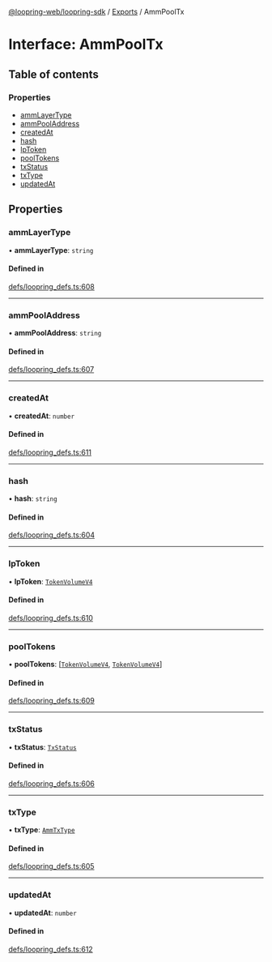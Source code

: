 [@loopring-web/loopring-sdk](../README.md) / [Exports](../modules.md) / AmmPoolTx

# Interface: AmmPoolTx

## Table of contents

### Properties

- [ammLayerType](AmmPoolTx.md#ammlayertype)
- [ammPoolAddress](AmmPoolTx.md#ammpooladdress)
- [createdAt](AmmPoolTx.md#createdat)
- [hash](AmmPoolTx.md#hash)
- [lpToken](AmmPoolTx.md#lptoken)
- [poolTokens](AmmPoolTx.md#pooltokens)
- [txStatus](AmmPoolTx.md#txstatus)
- [txType](AmmPoolTx.md#txtype)
- [updatedAt](AmmPoolTx.md#updatedat)

## Properties

### ammLayerType

• **ammLayerType**: `string`

#### Defined in

[defs/loopring_defs.ts:608](https://github.com/Loopring/loopring_sdk/blob/81e0b16/src/defs/loopring_defs.ts#L608)

___

### ammPoolAddress

• **ammPoolAddress**: `string`

#### Defined in

[defs/loopring_defs.ts:607](https://github.com/Loopring/loopring_sdk/blob/81e0b16/src/defs/loopring_defs.ts#L607)

___

### createdAt

• **createdAt**: `number`

#### Defined in

[defs/loopring_defs.ts:611](https://github.com/Loopring/loopring_sdk/blob/81e0b16/src/defs/loopring_defs.ts#L611)

___

### hash

• **hash**: `string`

#### Defined in

[defs/loopring_defs.ts:604](https://github.com/Loopring/loopring_sdk/blob/81e0b16/src/defs/loopring_defs.ts#L604)

___

### lpToken

• **lpToken**: [`TokenVolumeV4`](TokenVolumeV4.md)

#### Defined in

[defs/loopring_defs.ts:610](https://github.com/Loopring/loopring_sdk/blob/81e0b16/src/defs/loopring_defs.ts#L610)

___

### poolTokens

• **poolTokens**: [[`TokenVolumeV4`](TokenVolumeV4.md), [`TokenVolumeV4`](TokenVolumeV4.md)]

#### Defined in

[defs/loopring_defs.ts:609](https://github.com/Loopring/loopring_sdk/blob/81e0b16/src/defs/loopring_defs.ts#L609)

___

### txStatus

• **txStatus**: [`TxStatus`](../enums/TxStatus.md)

#### Defined in

[defs/loopring_defs.ts:606](https://github.com/Loopring/loopring_sdk/blob/81e0b16/src/defs/loopring_defs.ts#L606)

___

### txType

• **txType**: [`AmmTxType`](../enums/AmmTxType.md)

#### Defined in

[defs/loopring_defs.ts:605](https://github.com/Loopring/loopring_sdk/blob/81e0b16/src/defs/loopring_defs.ts#L605)

___

### updatedAt

• **updatedAt**: `number`

#### Defined in

[defs/loopring_defs.ts:612](https://github.com/Loopring/loopring_sdk/blob/81e0b16/src/defs/loopring_defs.ts#L612)
